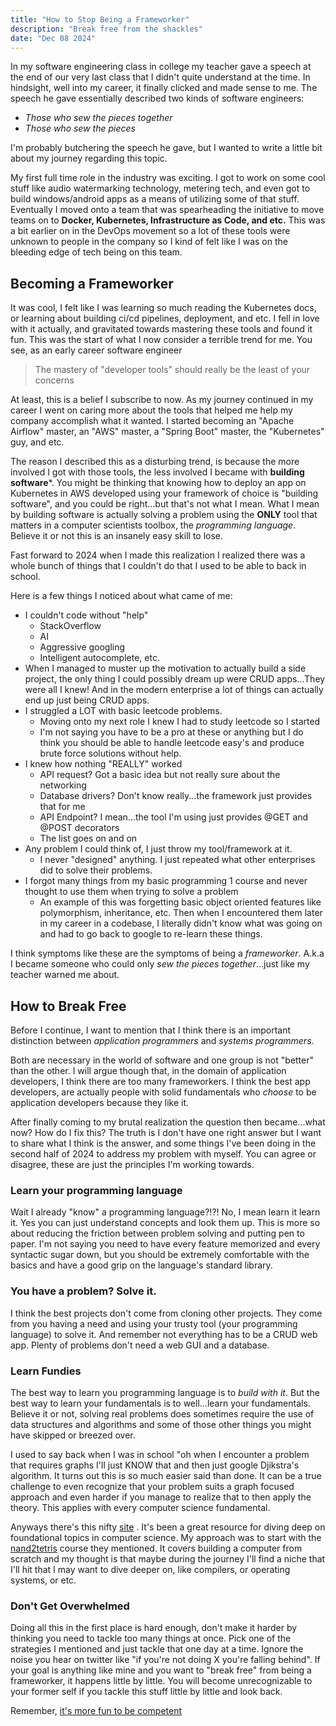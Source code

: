 ```yaml
---
title: "How to Stop Being a Frameworker"
description: "Break free from the shackles"
date: "Dec 08 2024"
---
```

In my software engineering class in college my teacher gave a speech at the end of our very last class that I didn't quite understand at the time. In hindsight, well into my career, it finally clicked and made sense to me. The speech he gave essentially described two kinds of software engineers: 

- *Those who sew the pieces together*
- *Those who sew the pieces*

I'm probably butchering the speech he gave, but I wanted to write a little bit about my journey regarding this topic.

My first full time role in the industry was exciting. I got to work on some cool stuff like audio watermarking technology, metering tech, and even got to build windows/android apps as a means of utilizing some of that stuff. Eventually I moved onto a team that was spearheading the initiative to move teams on to **Docker, Kubernetes, Infrastructure as Code, and etc.** This was a bit earlier on in the DevOps movement so a lot of these tools were unknown to people in the company so I kind of felt like I was on the bleeding edge of tech being on this team.

## Becoming a Frameworker
It was cool, I felt like I was learning so much reading the Kubernetes docs, or learning about building ci/cd pipelines, deployment, and etc. I fell in love with it actually, and gravitated towards mastering these tools and found it fun. This was the start of what I now consider a terrible trend for me. You see, as an early career software engineer 

> The mastery of "developer tools" should really be the least of your concerns

At least, this is a belief I subscribe to now. As my journey continued in my career I went on caring more about the tools that helped me help my company accomplish what it wanted. I started becoming an "Apache Airflow" master, an "AWS" master, a "Spring Boot" master, the "Kubernetes" guy, and etc. 

The reason I described this as a disturbing trend, is because the more involved I got with those tools, the less involved I became with **building software***. You might be thinking that knowing how to deploy an app on Kubernetes in AWS developed using your framework of choice is "building software", and you could be right...but that's not what I mean. What I mean by building software is actually solving a problem using the **ONLY** tool that matters in a computer scientists toolbox, the *programming language*. Believe it or not this is an insanely easy skill to lose.

Fast forward to 2024 when I made this realization I realized there was a whole bunch of things that I couldn't do that I used to be able to back in school.

Here is a few things I noticed about what came of me:
- I couldn't code without "help"
	- StackOverflow
	- AI
	- Aggressive googling
	- Intelligent autocomplete, etc.
- When I managed to muster up the motivation to actually build a side project, the only thing I could possibly dream up were CRUD apps...They were all I knew! And in the modern enterprise a lot of things can actually end up just being CRUD apps.
- I struggled a LOT with basic leetcode problems.
	- Moving onto my next role I knew I had to study leetcode so I started
	- I'm not saying you have to be a pro at these or anything but I do think you should be able to handle leetcode easy's and produce brute force solutions without help.
- I knew how nothing "REALLY" worked
	- API request? Got a basic idea but not really sure about the networking
	- Database drivers? Don't know really...the framework just provides that for me
	- API Endpoint? I mean...the tool I'm using just provides @GET and @POST decorators
	- The list goes on and on
- Any problem I could think of, I just throw my tool/framework at it.
	- I never "designed" anything. I just repeated what other enterprises did to solve their problems.
- I forgot many things from my basic programming 1 course and never thought to use them when trying to solve a problem
	- An example of this was forgetting basic object oriented features like polymorphism, inheritance, etc. Then when I encountered them later in my career in a codebase, I literally didn't know what was going on and had to go back to google to re-learn these things.

I think symptoms like these are the symptoms of being a *frameworker*. A.k.a I became someone who could only *sew the pieces together*...just like my teacher warned me about.

## How to Break Free
Before I continue, I want to mention that I think there is an important distinction between *application programmers* and *systems programmers*.

Both are necessary in the world of software and one group is not "better" than the other. I will argue though that, in the domain of application developers, I think there are too many frameworkers. I think the best app developers, are actually people with solid fundamentals who *choose* to be application developers because they like it.

After finally coming to my brutal realization the question then became...what now? How do I fix this? The truth is I don't have one right answer but I want to share what I think is the answer, and some things I've been doing in the second half of 2024 to address my problem with myself. You can agree or disagree, these are just the principles I'm working towards.

### Learn your programming language
Wait I already "know" a programming language?!?! No, I mean learn it learn it. Yes you can just understand concepts and look them up. This is more so about reducing the friction between problem solving and putting pen to paper. I'm not saying you need to have every feature memorized and every syntactic sugar down, but you should be extremely comfortable with the basics and have a good grip on the language's standard library.

### You have a problem? Solve it.
I think the best projects don't come from cloning other projects. They come from you having a need and using your trusty tool (your programming language) to solve it. And remember not everything has to be a CRUD web app. Plenty of problems don't need a web GUI and a database.

### Learn Fundies
The best way to learn you programming language is to *build with it*. But the best way to learn your fundamentals is to well...learn your fundamentals. Believe it or not, solving real problems does sometimes require the use of data structures and algorithms and some of those other things you might have skipped or breezed over.

I used to say back when I was in school "oh when I encounter a problem that requires graphs I'll just KNOW that and then just google Djikstra's algorithm. It turns out this is so much easier said than done. It can be a true challenge to even recognize that your problem suits a graph focused approach and even harder if you manage to realize that to then apply the theory. This applies with every computer science fundamental.

Anyways there's this nifty [site](https://teachyourselfcs.com/) . It's been a great resource for diving deep on foundational topics in computer science. My approach was to start with the [nand2tetris](https://www.nand2tetris.org/) course they mentioned. It covers building a computer from scratch and my thought is that maybe during the journey I'll find a niche that I'll hit that I may want to dive deeper on, like compilers, or operating systems, or etc.

### Don't Get Overwhelmed
Doing all this in the first place is hard enough, don't make it harder by thinking you need to tackle too many things at once. Pick one of the strategies I mentioned and just tackle that one day at a time. Ignore the noise you hear on twitter like "if you're not doing X you're falling behind". If your goal is anything like mine and you want to "break free" from being a frameworker, it happens little by little. You will become unrecognizable to your former self if you tackle this stuff little by little and look back. 

Remember, [it's more fun to be competent](https://world.hey.com/dhh/programmers-should-stop-celebrating-incompetence-de1a4725)